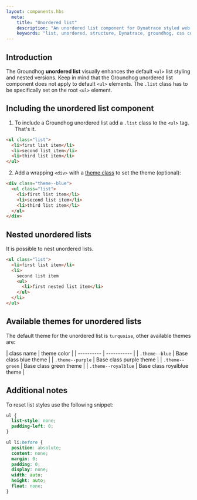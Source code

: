 ```yaml
---
layout: components.hbs
  meta:
    title: "Unordered list"
    description: "An unordered list component for Dynatrace styled web entities with css and markup examples."
    keywords: "list, unordered, structure, Dynatrace, groundhog, css component"
---
```


## Introduction

The Groundhog **unordered list** visually enhances the default `<ul>` list styling and nested versions. Keep in mind that the Groundhog unordered list component does not apply to default `<ul>` elements. The `.list` class has to be specifically set on the root `<ul>` element.

## Including the unordered list component

1. To include a Groundhog unordered list add a `.list` class to the `<ul>` tag. That's it.
```html
<ul class="list">
  <li>first list item</li>
  <li>second list item</li>
  <li>third list item</li>
</ul>
```
2. Add a wrapping `<div>` with a [theme class][themeClass] to set the theme (optional):
```html
<div class="theme--blue">
  <ul class="list">
    <li>first list item</li>
    <li>second list item</li>
    <li>third list item</li>
  </ul>
</div>
```

## Nested unordered lists

It is possible to nest unordered lists.
```html
<ul class="list">
  <li>first list item</li>
  <li>
    second list item
    <ul>
      <li>first nested list item</li>
    </ul>
  </li>
</ul>
```

## Available themes for unordered lists

The default theme for the unordered list is `turquoise`, other available themes are:

| class name | theme color |
| ---------- | ----------- |
| `.theme--blue` | Base class blue theme |
| `.theme--purple` | Base class purple theme |
| `.theme--green` | Base class green theme |
| `.theme--royalblue` | Base class royalblue theme  |

[themeClass]: #available-themes-for-unordered-lists

## Additional notes

To reset list styles use the following snippet:
```css
ul {
  list-style: none;
  padding-left: 0;
}

ul li:before {
  position: absolute;
  content: none;
  margin: 0;
  padding: 0;
  display: none;
  width: auto;
  height: auto;
  float: none;
}
```
